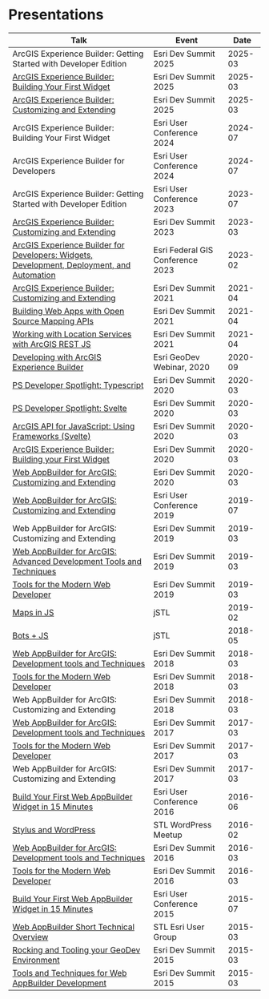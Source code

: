 # Presentations

| Talk                                                                                                                                                             | Event                     | Date    |
| ---------------------------------------------------------------------------------------------------------------------------------------------------------------- | ------------------------- | ------- |
| ArcGIS Experience Builder: Getting Started with Developer Edition                   | Esri Dev Summit 2025 | 2025-03 |
| [ArcGIS Experience Builder: Building Your First Widget](https://github.com/EsriDevEvents/arcgis-experience-builder-building-your-first-widget-ds-2025)                   | Esri Dev Summit 2025 | 2025-03 |
| [ArcGIS Experience Builder: Customizing and Extending](https://github.com/EsriDevEvents/arcgis-experience-builder-customizing-extending-ds-2025)                   | Esri Dev Summit 2025 | 2025-03 |
| ArcGIS Experience Builder: Building Your First Widget                   | Esri User Conference 2024 | 2024-07 |
| ArcGIS Experience Builder for Developers                   | Esri User Conference 2024 | 2024-07 |
| ArcGIS Experience Builder: Getting Started with Developer Edition                   | Esri User Conference 2023 | 2023-07 |
| [ArcGIS Experience Builder: Customizing and Extending](https://github.com/EsriDevEvents/experience-builder-customizing-and-extending-dev-summit-2023)                   | Esri Dev Summit 2023 | 2023-03 |
| [ArcGIS Experience Builder for Developers: Widgets, Development, Deployment, and Automation](https://github.com/gavinr/experience-builder-for-developers-fed-gis-2023)                   | Esri Federal GIS Conference 2023 | 2023-02 |
| [ArcGIS Experience Builder: Customizing and Extending](https://github.com/gavinr/experience-builder-customizing-and-extending-dev-summit-2021)                   | Esri Dev Summit 2021 | 2021-04 |
| [Building Web Apps with Open Source Mapping APIs](https://github.com/jwasilgeo/ds2021-building-web-apps-with-open-source-mapping-apis)                   | Esri Dev Summit 2021 | 2021-04 |
| [Working with Location Services with ArcGIS REST JS](https://github.com/jwasilgeo/ds2021-working-with-location-services-with-arcgis-rest-js)                   | Esri Dev Summit 2021 | 2021-04 |
| [Developing with ArcGIS Experience Builder](https://github.com/gavinr/presentations/tree/master/src/developing-with-arcgis-experience-builder)                   | Esri GeoDev Webinar, 2020 | 2020-09 |
| [PS Developer Spotlight: Typescript](https://www.youtube.com/watch?v=EmJ4x4KeX58)                                                                                                                               | Esri Dev Summit 2020      | 2020-03 |
| [PS Developer Spotlight: Svelte](https://www.youtube.com/watch?v=Y_EVrWtBnow)                                                                                                                                    | Esri Dev Summit 2020      | 2020-03 |
| [ArcGIS API for JavaScript: Using Frameworks (Svelte)](https://github.com/gavinr/presentations/tree/master/src/js-frameworks-2020)                                                             | Esri Dev Summit 2020      | 2020-03 |
| [ArcGIS Experience Builder: Building your First Widget](https://github.com/gavinr/presentations/tree/master/src/experience-builder-build-your-first-widget-2020) | Esri Dev Summit 2020      | 2020-03 |
| [Web AppBuilder for ArcGIS: Customizing and Extending](https://github.com/gavinr/web-appbuilder-customizing-and-extending-dev-summit-2020)                       | Esri Dev Summit 2020      | 2020-03 |
| [Web AppBuilder for ArcGIS: Customizing and Extending](https://github.com/gavinr/web-appbuilder-customizing-and-extending-uc-2019)                               | Esri User Conference 2019 | 2019-07 |
| Web AppBuilder for ArcGIS: Customizing and Extending                                                                                                             | Esri Dev Summit 2019      | 2019-03 |
| [Web AppBuilder for ArcGIS: Advanced Development Tools and Techniques](https://github.com/gavinr/web-appbuilder-tools-techniques-dev-summit-2019)                | Esri Dev Summit 2019      | 2019-03 |
| [Tools for the Modern Web Developer](https://github.com/jpeterson/devsummit-2019)                                                                                | Esri Dev Summit 2019      | 2019-03 |
| [Maps in JS](https://github.com/gavinr/presentations/tree/master/src/maps-in-js)                                                                                 | jSTL                      | 2019-02 |
| [Bots + JS](https://github.com/gavinr/presentations/tree/master/src/bots-js)                                                                                     | jSTL                      | 2018-05 |
| [Web AppBuilder for ArcGIS: Development tools and Techniques](https://github.com/gavinr/web-appbuilder-tools-techniques-dev-summit-2018)                         | Esri Dev Summit 2018      | 2018-03 |
| [Tools for the Modern Web Developer](http://slides.com/joshpeterson/devsummit18#/)                                                                               | Esri Dev Summit 2018      | 2018-03 |
| Web AppBuilder for ArcGIS: Customizing and Extending                                                                                                             | Esri Dev Summit 2018      | 2018-03 |
| [Web AppBuilder for ArcGIS: Development tools and Techniques](https://github.com/gavinr/web-appbuilder-tools-techniques-dev-summit-2017)                         | Esri Dev Summit 2017      | 2017-03 |
| [Tools for the Modern Web Developer](https://github.com/jpeterson/devsummit-2017-modern-tools)                                                                   | Esri Dev Summit 2017      | 2017-03 |
| Web AppBuilder for ArcGIS: Customizing and Extending                                                                                                             | Esri Dev Summit 2017      | 2017-03 |
| [Build Your First Web AppBuilder Widget in 15 Minutes](https://github.com/gavinr/presentations/tree/master/src/web-app-builder-build-your-first-widget-2016)     | Esri User Conference 2016 | 2016-06 |
| [Stylus and WordPress](http://gavinr.github.io/presentations/stylus-wordpress)                                                                                   | STL WordPress Meetup      | 2016-02 |
| [Web AppBuilder for ArcGIS: Development tools and Techniques](https://github.com/gavinr/web-appbuilder-tools-techniques-dev-summit-2016)                         | Esri Dev Summit 2016      | 2016-03 |
| [Tools for the Modern Web Developer](https://github.com/jpeterson/devsummit-2016-modern-tools)                                                                   | Esri Dev Summit 2016      | 2016-03 |
| [Build Your First Web AppBuilder Widget in 15 Minutes](http://gavinr.github.io/presentations/web-app-builder-build-your-first-widget-2015/slides.pdf)            | Esri User Conference 2015 | 2015-07 |
| [Web AppBuilder Short Technical Overview](http://gavinr.github.io/presentations/web-app-builder-short-overview/slides/)                                          | STL Esri User Group       | 2015-03 |
| [Rocking and Tooling your GeoDev Environment](http://jpeterson.github.io/devsummit-2015-geodev-environment)                                                      | Esri Dev Summit 2015      | 2015-03 |
| [Tools and Techniques for Web AppBuilder Development](http://gavinr.github.io/web-appbuilder-tools-techniques-dev-summit-2015)                                   | Esri Dev Summit 2015      | 2015-03 |
